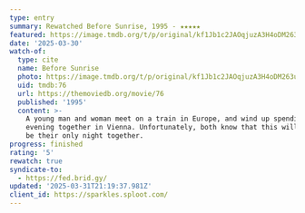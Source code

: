 ```yaml
---
type: entry
summary: Rewatched Before Sunrise, 1995 - ★★★★★
featured: https://image.tmdb.org/t/p/original/kf1Jb1c2JAOqjuzA3H4oDM263uB.jpg
date: '2025-03-30'
watch-of:
  type: cite
  name: Before Sunrise
  photo: https://image.tmdb.org/t/p/original/kf1Jb1c2JAOqjuzA3H4oDM263uB.jpg
  uid: tmdb:76
  url: https://themoviedb.org/movie/76
  published: '1995'
  content: >-
    A young man and woman meet on a train in Europe, and wind up spending one
    evening together in Vienna. Unfortunately, both know that this will probably
    be their only night together.
progress: finished
rating: '5'
rewatch: true
syndicate-to:
  - https://fed.brid.gy/
updated: '2025-03-31T21:19:37.981Z'
client_id: https://sparkles.sploot.com/
---
```

